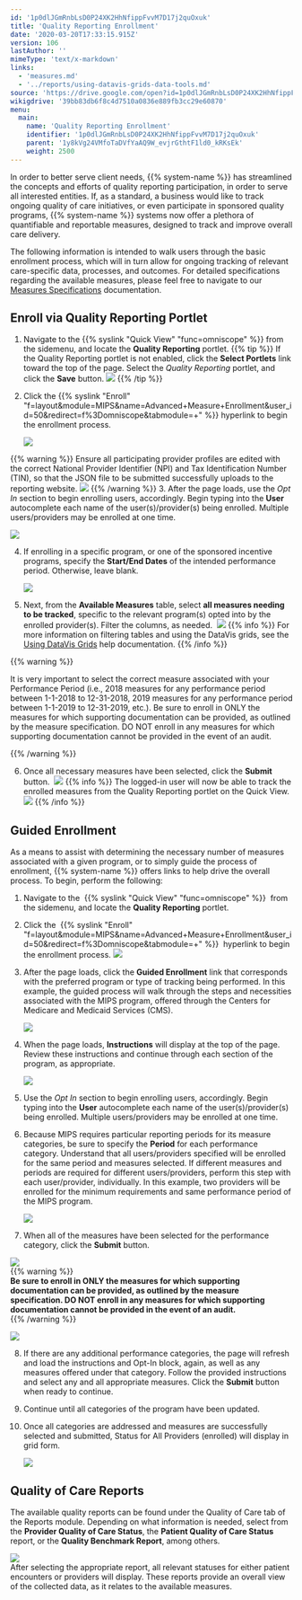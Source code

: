 ```yaml
---
id: '1p0dlJGmRnbLsD0P24XK2HhNfippFvvM7D17j2quOxuk'
title: 'Quality Reporting Enrollment'
date: '2020-03-20T17:33:15.915Z'
version: 106
lastAuthor: ''
mimeType: 'text/x-markdown'
links:
  - 'measures.md'
  - '../reports/using-datavis-grids-data-tools.md'
source: 'https://drive.google.com/open?id=1p0dlJGmRnbLsD0P24XK2HhNfippFvvM7D17j2quOxuk'
wikigdrive: '39bb83db6f8c4d7510a0836e889fb3cc29e60870'
menu:
  main:
    name: 'Quality Reporting Enrollment'
    identifier: '1p0dlJGmRnbLsD0P24XK2HhNfippFvvM7D17j2quOxuk'
    parent: '1y8kVg24VMfoTaDVfYaAQ9W_evjrGthtF1ld0_kRKsEk'
    weight: 2500
---
```

In order to better serve client needs, {{% system-name %}} has streamlined the concepts and efforts of quality reporting participation, in order to serve all interested entities. If, as a standard, a business would like to track ongoing quality of care initiatives, or even participate in sponsored quality programs, {{% system-name %}} systems now offer a plethora of quantifiable and reportable measures, designed to track and improve overall care delivery.

The following information is intended to walk users through the basic enrollment process, which will in turn allow for ongoing tracking of relevant care-specific data, processes, and outcomes. For detailed specifications regarding the available measures, please feel free to navigate to our [Measures Specifications](measures.md) documentation.
  
## Enroll via Quality Reporting Portlet  

1. Navigate to the {{% syslink "Quick View" "func=omniscope" %}} from the sidemenu, and locate the <strong>Quality Reporting</strong> portlet.
{{% tip %}}
   If the Quality Reporting portlet is not enabled, click the <strong>Select Portlets</strong> link toward the top of the page. Select the <em>Quality Reporting</em> portlet, and click the <strong>Save</strong> button.
   <img src="../quality-reporting-enrollment.assets/10000201000001F60000025009ABC3AF08B77E21.png" />
{{% /tip %}}
2. Click the {{% syslink "Enroll" "f=layout&module=MIPS&name=Advanced+Measure+Enrollment&user_id=50&redirect=f%3Domniscope&tabmodule=+" %}} hyperlink to begin the enrollment process.



   <img src="../quality-reporting-enrollment.assets/10000201000004B0000001A8494D00E94942CC28.png" />
{{% warning %}}
   Ensure all participating provider profiles are edited with the correct National Provider Identifier (NPI) and Tax Identification Number (TIN), so that the JSON file to be submitted successfully uploads to the reporting website.
   <img src="../quality-reporting-enrollment.assets/10000201000004FB000001E89EC30D808A39672D.png" />
{{% /warning %}}
3. After the page loads, use the <em>Opt In</em> section to begin enrolling users, accordingly. Begin typing into the <strong>User</strong> autocomplete each name of the user(s)/provider(s) being enrolled. Multiple users/providers may be enrolled at one time.



   <img src="../quality-reporting-enrollment.assets/10000201000004BF00000272B536CE9AFAFEC04D.png" />  

4. If enrolling in a specific program, or one of the sponsored incentive programs, specify the <strong>Start/End Dates</strong> of the intended performance period. Otherwise, leave blank.



   <img src="../quality-reporting-enrollment.assets/10000201000004BE000002725C518D42A726733A.png" />  

5. Next, from the <strong>Available Measures</strong> table, select <strong>all measures needing to be tracked</strong>, specific to the relevant program(s) opted into by the enrolled provider(s). Filter the columns, as needed. 
   <img src="../quality-reporting-enrollment.assets/10000201000004BE00000298241BF625923C2998.png" />
{{% info %}}
   For more information on filtering tables and using the DataVis grids, see the [Using DataVis Grids](../reports/using-datavis-grids-data-tools.md) help documentation.
{{% /info %}}
  
{{% warning %}}  

It is very important to select the correct measure associated with your Performance Period (i.e., 2018 measures for any performance period between 1-1-2018 to 12-31-2018, 2019 measures for any performance period between 1-1-2019 to 12-31-2019, etc.). Be sure to enroll in ONLY the measures for which supporting documentation can be provided, as outlined by the measure specification. DO NOT enroll in any measures for which supporting documentation cannot be provided in the event of an audit.  

{{% /warning %}}  
  

6. Once all necessary measures have been selected, click the <strong>Submit</strong> button. 
   <img src="../quality-reporting-enrollment.assets/10000201000004B00000021B08DDA040D8800D24.png" />
{{% info %}}
   The logged-in user will now be able to track the enrolled measures from the Quality Reporting portlet on the Quick View.
   <img src="../quality-reporting-enrollment.assets/100002010000028000000129AD9D0DC3FB209131.png" />
{{% /info %}}
  
## Guided Enrollment  

As a means to assist with determining the necessary number of measures associated with a given program, or to simply guide the process of enrollment, {{% system-name %}} offers links to help drive the overall process.
To begin, perform the following:
1. Navigate to the  {{% syslink "Quick View" "func=omniscope" %}}  from the sidemenu, and locate the <strong>Quality Reporting</strong> portlet.
2. Click the  {{% syslink "Enroll" "f=layout&module=MIPS&name=Advanced+Measure+Enrollment&user_id=50&redirect=f%3Domniscope&tabmodule=+" %}}  hyperlink to begin the enrollment process.
   <img src="../quality-reporting-enrollment.assets/10000201000004B0000001A8494D00E94942CC28.png" />

3. After the page loads, click the <strong>Guided Enrollment</strong> link that corresponds with the preferred program or type of tracking being performed. In this example, the guided process will walk through the steps and necessities associated with the MIPS program, offered through the Centers for Medicare and Medicaid Services (CMS).



   <img src="../quality-reporting-enrollment.assets/10000201000004AE00000272C0F6E6BD4C688F68.png" />  

4. When the page loads, <strong>Instructions</strong> will display at the top of the page. Review these instructions and continue through each section of the program, as appropriate.



   <img src="../quality-reporting-enrollment.assets/10000201000004B000000166C1173512980F0638.png" />  

5. Use the <em>Opt In</em> section to begin enrolling users, accordingly. Begin typing into the <strong>User</strong> autocomplete each name of the user(s)/provider(s) being enrolled. Multiple users/providers may be enrolled at one time.



6. Because MIPS requires particular reporting periods for its measure categories, be sure to specify the <strong>Period</strong> for each performance category. Understand that all users/providers specified will be enrolled for the same period and measures selected. If different measures and periods are required for different users/providers, perform this step with each user/provider, individually. In this example, two providers will be enrolled for the minimum requirements and same performance period of the MIPS program.



   <img src="../quality-reporting-enrollment.assets/10000201000004F8000002F6F4748A279D39500E.png" />  

7. When all of the measures have been selected for the performance category, click the <strong>Submit</strong> button.
  
![](../quality-reporting-enrollment.assets/10000201000002AF000000BE68B054D740DAE02A.png)  
{{% warning %}}  
**Be sure to enroll in ONLY the measures for which supporting documentation can be provided, as outlined by the measure specification. DO NOT enroll in any measures for which supporting documentation cannot be provided in the event of an audit.**  
{{% /warning %}}  
  
![](../quality-reporting-enrollment.assets/10000201000002AF000000BE68B054D740DAE02A.png)  


8. If there are any additional performance categories, the page will refresh and load the instructions and Opt-In block, again, as well as any measures offered under that category. Follow the provided instructions and select any and all appropriate measures. Click the <strong>Submit</strong> button when ready to continue.



9. Continue until all categories of the program have been updated.



10. Once all categories are addressed and measures are successfully selected and submitted, Status for All Providers (enrolled) will display in grid form.

    <img src="../quality-reporting-enrollment.assets/10000201000002B000000178ACC1F1E75058C750.png" />  

  
## Quality of Care Reports  

The available quality reports can be found under the Quality of Care tab of the Reports module. Depending on what information is needed, select from the **Provider Quality of Care Status**, the **Patient Quality of Care Status** report, or the **Quality Benchmark Report**, among others.


  
![](../quality-reporting-enrollment.assets/10000201000004BE00000245B0F3437FACA3E610.png)  
After selecting the appropriate report, all relevant statuses for either patient encounters or providers will display. These reports provide an overall view of the collected data, as it relates to the available measures.
